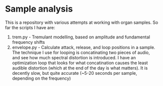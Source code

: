 # Sample analysis

This is a repository with various attempts at working with organ samples. So far the scripts I have are:
1. trem.py - Tremulant modelling, based on amplitude and fundamental frequency shifts
2. envelope.py - Calculate attack, release, and loop positions in a sample. The technique I use for looping is concatinating two pieces of audio, and see how much spectral distortion is introduced. I have an optimization loop that looks for what concatination causes the least audible distortion (which at the end of the day is what matters). It is decently slow, but quite accurate (~5-20 seconds per sample, depending on the frequency)
